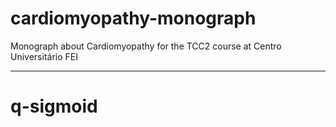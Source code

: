 # cardiomyopathy-monograph
Monograph about Cardiomyopathy for the TCC2 course at Centro Universitário FEI

___
# q-sigmoid